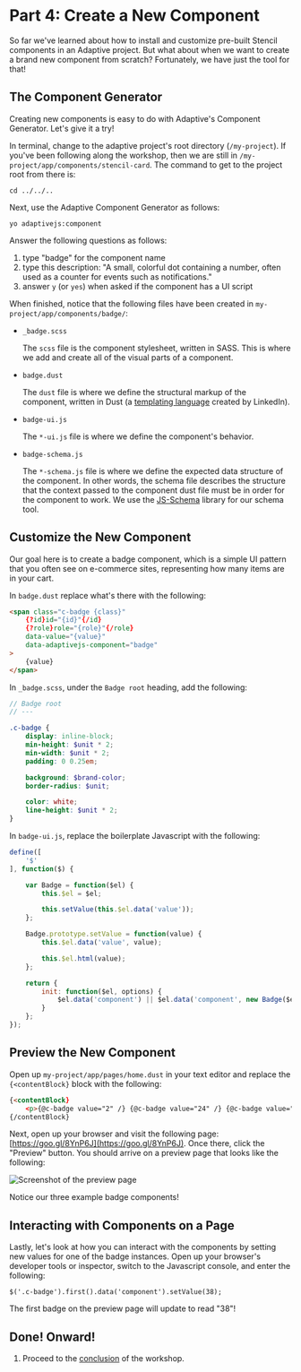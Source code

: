 # Part 4: Create a New Component

So far we've learned about how to install and customize pre-built Stencil components in an Adaptive project. But what about when we want to create a brand new component from scratch? Fortunately, we have just the tool for that!


## The Component Generator

Creating new components is easy to do with Adaptive's Component Generator. Let's give it a try!

In terminal, change to the adaptive project's root directory (`/my-project`). If you've been following along the workshop, then we are still in `/my-project/app/components/stencil-card`. The command to get to the project root from there is:

```
cd ../../..
```

Next, use the Adaptive Component Generator as follows:

```
yo adaptivejs:component
```

Answer the following questions as follows:

1. type "badge" for the component name
2. type this description: "A small, colorful dot containing a number, often used as a counter for events such as notifications."
3. answer `y` (or `yes`) when asked if the component has a UI script

When finished, notice that the following files have been created in `my-project/app/components/badge/`:

* `_badge.scss`

  The `scss` file is the component stylesheet, written in SASS. This is where we add and create all of the visual parts of a component.

* `badge.dust`

  The `dust` file is where we define the structural markup of the component, written in Dust (a [templating language](https://github.com/linkedin/dustjs/wiki/Dust-Tutorial) created by LinkedIn).

* `badge-ui.js`

  The `*-ui.js` file is where we define the component's behavior.

* `badge-schema.js`

  The `*-schema.js` file is where we define the expected data structure of the component. In other words, the schema file describes the structure that the context passed to the component dust file must be in order for the component to work. We use the [JS-Schema](http://molnarg.github.io/js-schema/) library for our schema tool.


## Customize the New Component

Our goal here is to create a badge component, which is a simple UI pattern that you often see on e-commerce sites, representing how many items are in your cart.

In `badge.dust` replace what's there with the following:

```html
<span class="c-badge {class}"
    {?id}id="{id}"{/id}
    {?role}role="{role}"{/role}
    data-value="{value}"
    data-adaptivejs-component="badge"
>
    {value}
</span>
```

In `_badge.scss`, under the `Badge root` heading, add the following:

```scss
// Badge root
// ---

.c-badge {
    display: inline-block;
    min-height: $unit * 2;
    min-width: $unit * 2;
    padding: 0 0.25em;

    background: $brand-color;
    border-radius: $unit;

    color: white;
    line-height: $unit * 2;
}
```

In `badge-ui.js`, replace the boilerplate Javascript with the following:

```js
define([
    '$'
], function($) {

    var Badge = function($el) {
        this.$el = $el;

        this.setValue(this.$el.data('value'));
    };

    Badge.prototype.setValue = function(value) {
        this.$el.data('value', value);

        this.$el.html(value);
    };

    return {
        init: function($el, options) {
            $el.data('component') || $el.data('component', new Badge($el, options));
        }
    };
});
```


## Preview the New Component

Open up `my-project/app/pages/home.dust` in your text editor and replace the `{<contentBlock}` block with the following:

```html
{<contentBlock}
    <p>{@c-badge value="2" /} {@c-badge value="24" /} {@c-badge value="240,000" /}</p>
{/contentBlock}
```

Next, open up your browser and visit the following page: [https://goo.gl/8YnP6J](https://goo.gl/8YnP6J). Once there, click the "Preview" button. You should arrive on a preview page that looks like the following:

![Screenshot of the preview page](https://dl.dropboxusercontent.com/u/4782540/Mobify/Workshop/preview-screenshot%401x.png)

Notice our three example badge components!


## Interacting with Components on a Page

Lastly, let's look at how you can interact with the components by setting new values for one of the badge instances. Open up your browser's developer tools or inspector, switch to the Javascript console, and enter the following:

```
$('.c-badge').first().data('component').setValue(38);
```

The first badge on the preview page will update to read "38"!


## Done! Onward!

1. Proceed to the [conclusion](https://github.com/mobify/workshop--adaptivejs-components/blob/conclusion/README.md) of the workshop.
